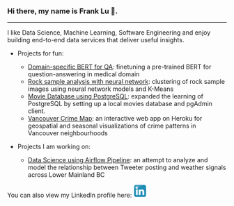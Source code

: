 ### Hi there, my name is Frank Lu 👋.  
---
I like Data Science, Machine Learning, Software Engineering and enjoy building end-to-end data services that deliver useful insights.

- Projects for fun:
  - [Domain-specific BERT for QA](https://huggingface.co/franklu/pubmed_bert_squadv2): finetuning a pre-trained BERT for question-answering in medical domain
  - [Rock sample analysis with neural network](https://github.com/franklu2014/core_sample_analysis/blob/main/core_sample.ipynb): clustering of rock sample images using neural network models and K-Means
  - [Movie Database using PostgreSQL](https://github.com/franklu2014/coding_practice/blob/master/local_imdb_setup.ipynb): expanded the learning of PostgreSQL by setting up a local movies database and pgAdmin client.
  - [Vancouver Crime Map](https://github.com/franklu2014/vancouver-crime-stats): an interactive web app on Heroku for geospatial and seasonal visualizations of crime patterns in Vancouver neighbourhoods

- Projects I am working on:
  - [Data Science using Airflow Pipeline](https://github.com/franklu2014/data_science_with_airflow): an attempt to analyze and model the relationship between Tweeter posting and weather signals across Lower Mainland BC
  
You can also view my LinkedIn profile here: <a href="https://www.linkedin.com/in/franklu-2019/"><img height="30" src="https://github.com/franklu2014/franklu2014/blob/master/icons/Linkedin_icon.svg?raw=true"></a>


<!--
**franklu2014/franklu2014** is a ✨ _special_ ✨ repository because its `README.md` (this file) appears on your GitHub profile.

Here are some ideas to get you started:

- 🔭 I’m currently working on ...
- 🌱 I’m currently learning ...
- 👯 I’m looking to collaborate on ...
- 🤔 I’m looking for help with ...
- 💬 Ask me about ...
- 📫 How to reach me: ...
- 😄 Pronouns: ...
- ⚡ Fun fact: ...
-->
